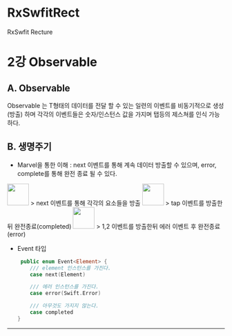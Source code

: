 # RxSwfitRect
RxSwfit Recture

2강 Observable
===========
## A. Observable
Observable<T> 는 T형태의 데이터를 전달 할 수 있는 일련의 이벤트를 비동기적으로 생성(방출) 하며 각각의 이벤트들은 숫자/인스턴스 값을 가지며 탭등의 제스쳐를 인식 가능 하다.

## B. 생명주기

* Marvel을 통한 이해 : next 이벤트를 통해 계속 데이터 방출할 수 있으며, error, complete를 통해 완전 종료 될 수 있다.

<img src = "https://github.com/fimuxd/RxSwift/blob/master/Lectures/02_Observables/1.%20marble.png?raw=true" height = 50>
> next 이벤트를 통해 각각의 요소들을 방출 

<img src = "https://github.com/fimuxd/RxSwift/blob/master/Lectures/02_Observables/2.%20lifecycle1.png?raw=true" height = 50>
> tap 이벤트를 방출한뒤 완전종료(completed)

<img src = "https://github.com/fimuxd/RxSwift/raw/master/Lectures/02_Observables/3.%20lifecycle2.png?raw=true" height = 50>
> 1,2 이벤트를 방출한뒤 에러 이벤트 후 완전종료(error)
          
          
* Event 타입
    ``` swift
     public enum Event<Element> {
 	    /// element 인스턴스를 가진다.
 	    case next(Element)
 	
 	    /// 에러 인스턴스를 가진다.
 	    case error(Swift.Error)
 	
 	    /// 아무것도 가지지 않는다.
 	    case completed
    }
    ```
  
* * *
